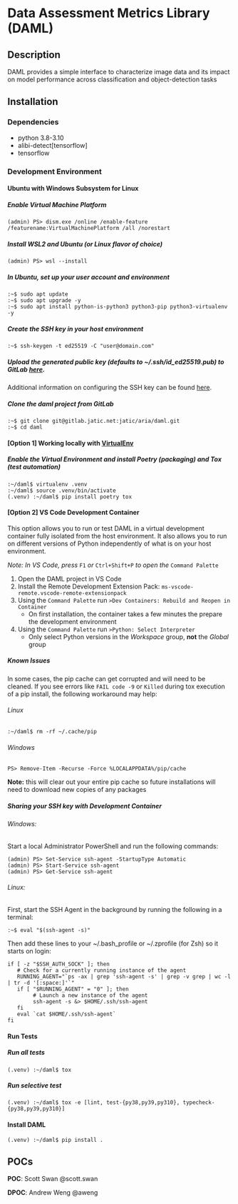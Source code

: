 # Data Assessment Metrics Library (DAML)

## Description
DAML provides a simple interface to characterize image data and its impact on model performance across classification and object-detection tasks

## Installation
### Dependencies
- python 3.8-3.10
- alibi-detect[tensorflow]
- tensorflow

### Development Environment
#### Ubuntu with Windows Subsystem for Linux
##### Enable Virtual Machine Platform
```
(admin) PS> dism.exe /online /enable-feature /featurename:VirtualMachinePlatform /all /norestart
```

##### Install WSL2 and Ubuntu (or Linux flavor of choice)
```
(admin) PS> wsl --install
```

##### In Ubuntu, set up your user account and environment
```
:~$ sudo apt update
:~$ sudo apt upgrade -y
:~$ sudo apt install python-is-python3 python3-pip python3-virtualenv -y
```

##### Create the SSH key in your host environment
```
:~$ ssh-keygen -t ed25519 -C "user@domain.com"
```

##### Upload the generated public key (defaults to ~/.ssh/id_ed25519.pub) to GitLab [here](https://gitlab.jatic.net/-/profile/keys).
Additional information on configuring the SSH key can be found [here](https://gitlab.jatic.net/help/user/ssh.md).

##### Clone the daml project from GitLab
```
:~$ git clone git@gitlab.jatic.net:jatic/aria/daml.git
:~$ cd daml
```

#### [Option 1] Working locally with [VirtualEnv](https://virtualenv.pypa.io/en/latest/)

##### Enable the Virtual Environment and install Poetry (packaging) and Tox (test automation)
```
:~/daml$ virtualenv .venv
:~/daml$ source .venv/bin/activate
(.venv) :~/daml$ pip install poetry tox
```

#### [Option 2] VS Code Development Container
This option allows you to run or test DAML in a virtual development container fully isolated from the host environment.  It also allows you to run on different versions of Python independently of what is on your host environment.

_Note: In VS Code, press_ `F1` _or_ `Ctrl+Shift+P` _to open the_ `Command Palette`

1. Open the DAML project in VS Code
2. Install the Remote Development Extension Pack: `ms-vscode-remote.vscode-remote-extensionpack`
3. Using the `Command Palette` run `>Dev Containers: Rebuild and Reopen in Container`
   - On first installation, the container takes a few minutes the prepare the development environment
4. Using the `Command Palette` run `>Python: Select Interpreter`
   - Only select Python versions in the _Workspace_ group, **not** the _Global_ group

##### Known Issues
In some cases, the pip cache can get corrupted and will need to be cleaned. If you see errors like `FAIL code -9` or `Killed` during tox execution of a pip install, the following workaround may help:
###### Linux
```
:~/daml$ rm -rf ~/.cache/pip
```

###### Windows
```
PS> Remove-Item -Recurse -Force %LOCALAPPDATA%/pip/cache
```

**Note:** this will clear out your entire pip cache so future installations will need to download new copies of any packages

##### Sharing your SSH key with Development Container
###### Windows:
Start a local Administrator PowerShell and run the following commands:

```
(admin) PS> Set-Service ssh-agent -StartupType Automatic
(admin) PS> Start-Service ssh-agent
(admin) PS> Get-Service ssh-agent
```

###### Linux:
First, start the SSH Agent in the background by running the following in a terminal:

```
:~$ eval "$(ssh-agent -s)"
```

Then add these lines to your ~/.bash_profile or ~/.zprofile (for Zsh) so it starts on login:

```
if [ -z "$SSH_AUTH_SOCK" ]; then
   # Check for a currently running instance of the agent
   RUNNING_AGENT="`ps -ax | grep 'ssh-agent -s' | grep -v grep | wc -l | tr -d '[:space:]'`"
   if [ "$RUNNING_AGENT" = "0" ]; then
        # Launch a new instance of the agent
        ssh-agent -s &> $HOME/.ssh/ssh-agent
   fi
   eval `cat $HOME/.ssh/ssh-agent`
fi
```

#### Run Tests

##### Run all tests
```
(.venv) :~/daml$ tox
```

##### Run selective test
```
(.venv) :~/daml$ tox -e [lint, test-{py38,py39,py310}, typecheck-{py38,py39,py310}]
```

#### Install DAML
```
(.venv) :~/daml$ pip install .
```

## POCs
**POC**: Scott Swan @scott.swan

**DPOC**: Andrew Weng @aweng
